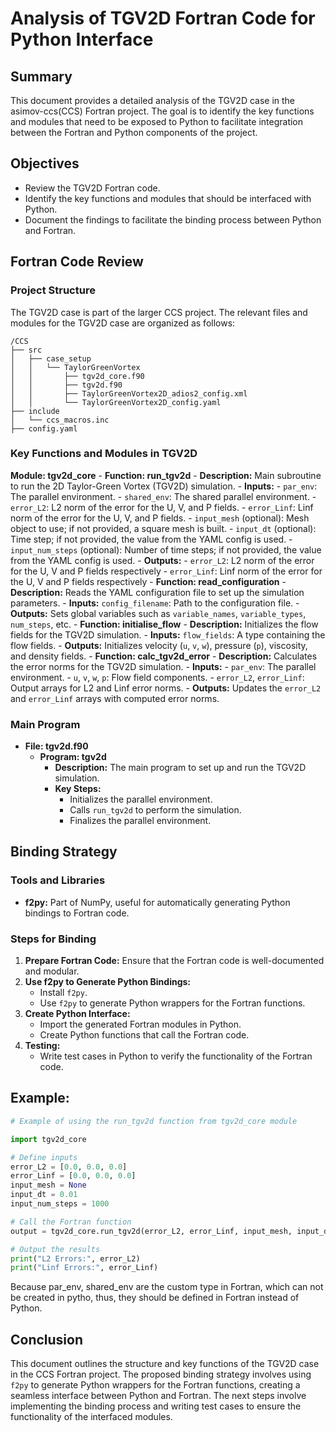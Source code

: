 # Analysis of TGV2D Fortran Code for Python Interface

## Summary
This document provides a detailed analysis of the TGV2D case in the asimov-ccs(CCS) Fortran project. The goal is to identify the key functions and modules that need to be exposed to Python to facilitate integration between the Fortran and Python components of the project.

## Objectives
- Review the TGV2D Fortran code.
- Identify the key functions and modules that should be interfaced with Python.
- Document the findings to facilitate the binding process between Python and Fortran.

## Fortran Code Review

### Project Structure
The TGV2D case is part of the larger CCS project. The relevant files and modules for the TGV2D case are organized as follows:

```
/CCS
├── src
│   ├── case_setup
│   │   └── TaylorGreenVortex
│   │       ├── tgv2d_core.f90
│   │       ├── tgv2d.f90
│   │       ├── TaylorGreenVortex2D_adios2_config.xml
│   │       └── TaylorGreenVortex2D_config.yaml
├── include
│   └── ccs_macros.inc
├── config.yaml
```

### Key Functions and Modules in TGV2D

**Module: tgv2d_core**
    - **Function: run_tgv2d**
        - **Description:** Main subroutine to run the 2D Taylor-Green Vortex (TGV2D) simulation.
        - **Inputs:**
            - `par_env`: The parallel environment.
            - `shared_env`: The shared parallel environment.
            - `error_L2`: L2 norm of the error for the U, V, and P fields.
            - `error_Linf`: Linf norm of the error for the U, V, and P fields.
            - `input_mesh` (optional): Mesh object to use; if not provided, a square mesh is built.
            - `input_dt` (optional): Time step; if not provided, the value from the YAML config is used.
            - `input_num_steps` (optional): Number of time steps; if not provided, the value from the YAML config is used.
        - **Outputs:** 
            - `error_L2`: L2 norm of the error for the U, V and P fields respectively
            - `error_Linf`: Linf norm of the error for the U, V and P fields respectively
    - **Function: read_configuration**
        - **Description:** Reads the YAML configuration file to set up the simulation parameters.
        - **Inputs:** `config_filename`: Path to the configuration file.
        - **Outputs:** Sets global variables such as `variable_names`, `variable_types`, `num_steps`, etc.
    - **Function: initialise_flow**
        - **Description:** Initializes the flow fields for the TGV2D simulation.
        - **Inputs:** `flow_fields`: A type containing the flow fields.
        - **Outputs:** Initializes velocity (`u`, `v`, `w`), pressure (`p`), viscosity, and density fields.
    - **Function: calc_tgv2d_error**
        - **Description:** Calculates the error norms for the TGV2D simulation.
        - **Inputs:**
        - `par_env`: The parallel environment.
        - `u`, `v`, `w`, `p`: Flow field components.
        - `error_L2`, `error_Linf`: Output arrays for L2 and Linf error norms.
        - **Outputs:** Updates the `error_L2` and `error_Linf` arrays with computed error norms.

### Main Program
- **File: tgv2d.f90**
  - **Program: tgv2d**
    - **Description:** The main program to set up and run the TGV2D simulation.
    - **Key Steps:**
      - Initializes the parallel environment.
      - Calls `run_tgv2d` to perform the simulation.
      - Finalizes the parallel environment.

## Binding Strategy

### Tools and Libraries
- **f2py:** Part of NumPy, useful for automatically generating Python bindings to Fortran code.

### Steps for Binding

1. **Prepare Fortran Code:** Ensure that the Fortran code is well-documented and modular.
2. **Use f2py to Generate Python Bindings:**
   - Install `f2py`.
   - Use `f2py` to generate Python wrappers for the Fortran functions.
3. **Create Python Interface:**
   - Import the generated Fortran modules in Python.
   - Create Python functions that call the Fortran code.
4. **Testing:**
   - Write test cases in Python to verify the functionality of the Fortran code.

## Example:
```python
# Example of using the run_tgv2d function from tgv2d_core module

import tgv2d_core

# Define inputs
error_L2 = [0.0, 0.0, 0.0]
error_Linf = [0.0, 0.0, 0.0]
input_mesh = None
input_dt = 0.01
input_num_steps = 1000

# Call the Fortran function
output = tgv2d_core.run_tgv2d(error_L2, error_Linf, input_mesh, input_dt, input_num_steps)

# Output the results
print("L2 Errors:", error_L2)
print("Linf Errors:", error_Linf)
```
Because par_env, shared_env are the custom type in Fortran, which can not be created in pytho, thus, they should be defined in Fortran instead of Python.

## Conclusion

This document outlines the structure and key functions of the TGV2D case in the CCS Fortran project. The proposed binding strategy involves using `f2py` to generate Python wrappers for the Fortran functions, creating a seamless interface between Python and Fortran. The next steps involve implementing the binding process and writing test cases to ensure the functionality of the interfaced modules.
